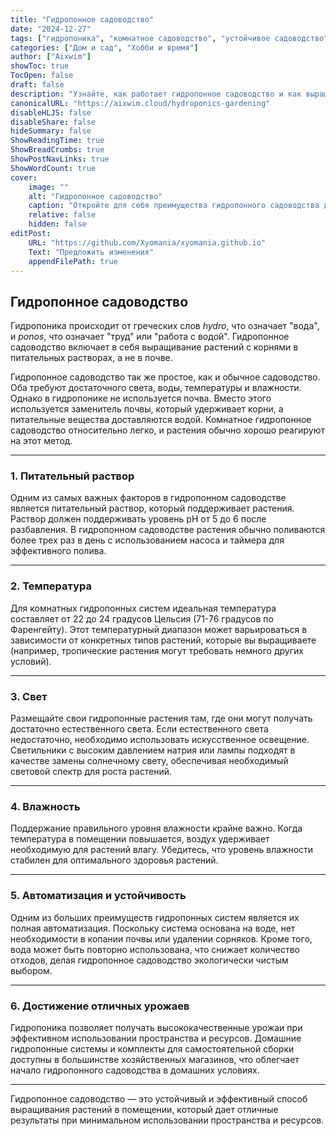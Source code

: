 ```yaml
---
title: "Гидропонное садоводство"
date: "2024-12-27"
tags: ["гидропоника", "комнатное садоводство", "устойчивое садоводство", "уход за растениями"]
categories: ["Дом и сад", "Хобби и время"]
author: ["Aixwim"]
showToc: true
TocOpen: false
draft: false
description: "Узнайте, как работает гидропонное садоводство и как выращивать растения в помещении без почвы, используя питательные растворы."
canonicalURL: "https://aixwim.cloud/hydroponics-gardening"
disableHLJS: false
disableShare: false
hideSummary: false
ShowReadingTime: true
ShowBreadCrumbs: true
ShowPostNavLinks: true
ShowWordCount: true
cover:
    image: ""
    alt: "Гидропонное садоводство"
    caption: "Откройте для себя преимущества гидропонного садоводства для выращивания растений без почвы."
    relative: false
    hidden: false
editPost:
    URL: "https://github.com/Xyomania/xyomania.github.io"
    Text: "Предложить изменения"
    appendFilePath: true
---
```


## Гидропонное садоводство

Гидропоника происходит от греческих слов *hydro*, что означает "вода", и *ponos*, что означает "труд" или "работа с водой". Гидропонное садоводство включает в себя выращивание растений с корнями в питательных растворах, а не в почве.

Гидропонное садоводство так же простое, как и обычное садоводство. Оба требуют достаточного света, воды, температуры и влажности. Однако в гидропонике не используется почва. Вместо этого используется заменитель почвы, который удерживает корни, а питательные вещества доставляются водой. Комнатное гидропонное садоводство относительно легко, и растения обычно хорошо реагируют на этот метод.

---

### 1. **Питательный раствор**

Одним из самых важных факторов в гидропонном садоводстве является питательный раствор, который поддерживает растения. Раствор должен поддерживать уровень pH от 5 до 6 после разбавления. В гидропонном садоводстве растения обычно поливаются более трех раз в день с использованием насоса и таймера для эффективного полива.

---

### 2. **Температура**

Для комнатных гидропонных систем идеальная температура составляет от 22 до 24 градусов Цельсия (71-76 градусов по Фаренгейту). Этот температурный диапазон может варьироваться в зависимости от конкретных типов растений, которые вы выращиваете (например, тропические растения могут требовать немного других условий).

---

### 3. **Свет**

Размещайте свои гидропонные растения там, где они могут получать достаточно естественного света. Если естественного света недостаточно, необходимо использовать искусственное освещение. Светильники с высоким давлением натрия или лампы подходят в качестве замены солнечному свету, обеспечивая необходимый световой спектр для роста растений.

---

### 4. **Влажность**

Поддержание правильного уровня влажности крайне важно. Когда температура в помещении повышается, воздух удерживает необходимую для растений влагу. Убедитесь, что уровень влажности стабилен для оптимального здоровья растений.

---

### 5. **Автоматизация и устойчивость**

Одним из больших преимуществ гидропонных систем является их полная автоматизация. Поскольку система основана на воде, нет необходимости в копании почвы или удалении сорняков. Кроме того, вода может быть повторно использована, что снижает количество отходов, делая гидропонное садоводство экологически чистым выбором.

---

### 6. **Достижение отличных урожаев**

Гидропоника позволяет получать высококачественные урожаи при эффективном использовании пространства и ресурсов. Домашние гидропонные системы и комплекты для самостоятельной сборки доступны в большинстве хозяйственных магазинов, что облегчает начало гидропонного садоводства в домашних условиях.

---

Гидропонное садоводство — это устойчивый и эффективный способ выращивания растений в помещении, который дает отличные результаты при минимальном использовании пространства и ресурсов.
